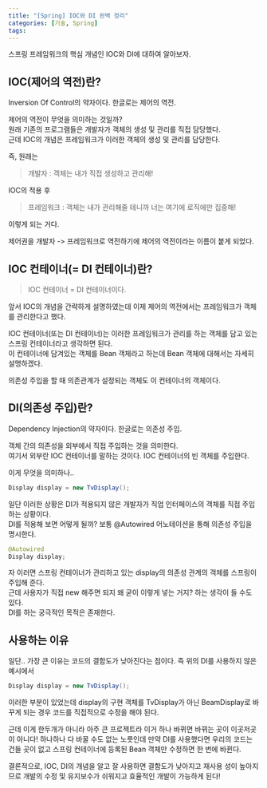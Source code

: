```yaml
---
title: "[Spring] IOC와 DI 완벽 정리"
categories: [기술, Spring]
tags: 
---
```


스프링 프레임워크의 핵심 개념인 IOC와 DI에 대하여 알아보자.

## IOC(제어의 역전)란?

Inversion Of Control의 약자이다. 한글로는 제어의 역전.

제어의 역전이 무엇을 의미하는 것일까?<br>
원래 기존의 프로그램들은 개발자가 객체의 생성 및 관리를 직접 담당했다.<br>
근데 IOC의 개념은 프레임워크가 이러한 객체의 생성 및 관리를 담당한다.

즉, 원래는<br>
>개발자 : 객체는 내가 직접 생성하고 관리해!

IOC의 적용 후<br>
>프레임워크 : 객체는 내가 관리해줄 테니까 너는 여기에 로직에만 집중해!

이렇게 되는 거다.

제어권을 개발자 -> 프레임워크로 역전하기에 제어의 역전이라는 이름이 붙게 되었다.<br>

## IOC 컨테이너(= DI 컨테이너)란?

>IOC 컨테이너 = DI 컨테이너이다.

앞서 IOC의 개념을 간략하게 설명하였는데 이제 제어의 역전에서는 프레임워크가 객체를 관리한다고 했다.

IOC 컨테이너(또는 DI 컨테이너)는 이러한 프레임워크가 관리를 하는 객체를 담고 있는 스프링 컨테이너라고 생각하면 된다.<br>
이 컨테이너에 담겨있는 객체를 Bean 객체라고 하는데 Bean 객체에 대해서는 자세히 설명하겠다.

의존성 주입을 할 때 의존관계가 설정되는 객체도 이 컨테이너의 객체이다.

## DI(의존성 주입)란?

Dependency Injection의 약자이다. 한글로는 의존성 주입.

객체 간의 의존성을 외부에서 직접 주입하는 것을 의미한다.<br>
여기서 외부란 IOC 컨테이너를 말하는 것이다. IOC 컨테이너의 빈 객체를 주입한다.

이게 무엇을 의미하나..
```java
Display display = new TvDisplay();
```
일단 이러한 상황은 DI가 적용되지 않은 개발자가 직업 인터페이스의 객체를 직접 주입하는 상황이다.<br>
DI를 적용해 보면 어떻게 될까? 보통 @Autowired 어노테이션을 통해 의존성 주입을 명시한다.<br>
```java
@Autowired
Display display;
```
자 이러면 스프링 컨테이너가 관리하고 있는 display의 의존성 관계의 객체를 스프링이 주입해 준다.<br>
근데 사용자가 직접 new 해주면 되지 왜 굳이 이렇게 넣는 거지? 하는 생각이 들 수도 있다.<br>
DI를 하는 궁극적인 목적은 존재한다.

## 사용하는 이유

일단.. 가장 큰 이유는 코드의 결함도가 낮아진다는 점이다. 즉 위의 DI를 사용하지 않은 예시에서<br>
```java
Display display = new TvDisplay();
```
이러한 부분이 있었는데 display의 구현 객체를 TvDisplay가 아닌 BeamDisplay로 바꾸게 되는 경우 코드를 직접적으로 수정을 해야 된다.

근데 이게 한두개가 아니라 아주 큰 프로젝트라 이거 하나 바뀌면 바뀌는 곳이 이곳저곳이 아니다! 하나하나 다 바꿀 수도 없는 노릇인데
만약 DI를 사용했다면 우리의 코드는 건들 곳이 없고 스프링 컨테이너에 등록된 Bean 객체만 수정하면 한 번에 바뀐다.

결론적으로, IOC, DI의 개념을 알고 잘 사용하면
결함도가 낮아지고 재사용 성이 높아지므로 개발의 수정 및 유지보수가 쉬워지고 효율적인 개발이 가능하게 된다!